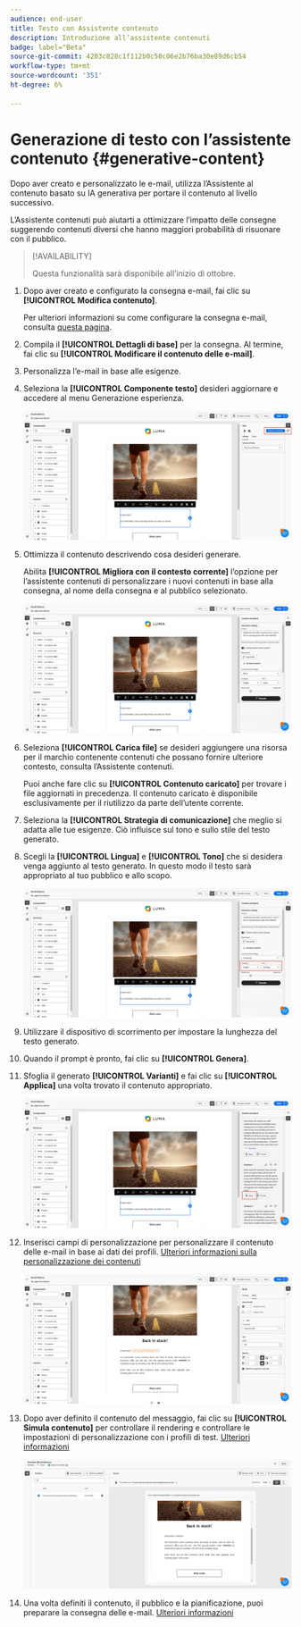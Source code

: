 ```yaml
---
audience: end-user
title: Testo con Assistente contenuto
description: Introduzione all’assistente contenuti
badge: label="Beta"
source-git-commit: 4203c828c1f112b0c50c06e2b76ba30e89d6cb54
workflow-type: tm+mt
source-wordcount: '351'
ht-degree: 6%

---
```



# Generazione di testo con l’assistente contenuto {#generative-content}

Dopo aver creato e personalizzato le e-mail, utilizza l’Assistente al contenuto basato su IA generativa per portare il contenuto al livello successivo.

L’Assistente contenuti può aiutarti a ottimizzare l’impatto delle consegne suggerendo contenuti diversi che hanno maggiori probabilità di risuonare con il pubblico.


>[!AVAILABILITY]
>
>Questa funzionalità sarà disponibile all’inizio di ottobre.

1. Dopo aver creato e configurato la consegna e-mail, fai clic su **[!UICONTROL Modifica contenuto]**.

   Per ulteriori informazioni su come configurare la consegna e-mail, consulta [questa pagina](../content/create-email-content.md).

1. Compila il **[!UICONTROL Dettagli di base]** per la consegna. Al termine, fai clic su **[!UICONTROL Modificare il contenuto delle e-mail]**.

1. Personalizza l’e-mail in base alle esigenze.

1. Seleziona la **[!UICONTROL Componente testo]** desideri aggiornare e accedere al menu Generazione esperienza.

   ![](assets/text-genai-1.png)

1. Ottimizza il contenuto descrivendo cosa desideri generare.

   Abilita **[!UICONTROL Migliora con il contesto corrente]** l’opzione per l’assistente contenuti di personalizzare i nuovi contenuti in base alla consegna, al nome della consegna e al pubblico selezionato.

   ![](assets/text-genai-3.png)

1. Seleziona **[!UICONTROL Carica file]** se desideri aggiungere una risorsa per il marchio contenente contenuti che possano fornire ulteriore contesto, consulta l’Assistente contenuti.

   Puoi anche fare clic su **[!UICONTROL Contenuto caricato]** per trovare i file aggiornati in precedenza. Il contenuto caricato è disponibile esclusivamente per il riutilizzo da parte dell’utente corrente.

1. Seleziona la **[!UICONTROL Strategia di comunicazione]** che meglio si adatta alle tue esigenze. Ciò influisce sul tono e sullo stile del testo generato.

1. Scegli la **[!UICONTROL Lingua]** e **[!UICONTROL Tono]** che si desidera venga aggiunto al testo generato. In questo modo il testo sarà appropriato al tuo pubblico e allo scopo.

   ![](assets/text-genai-4.png)

1. Utilizzare il dispositivo di scorrimento per impostare la lunghezza del testo generato.

1. Quando il prompt è pronto, fai clic su **[!UICONTROL Genera]**.

1. Sfoglia il generato **[!UICONTROL Varianti]** e fai clic su **[!UICONTROL Applica]** una volta trovato il contenuto appropriato.

   ![](assets/text-genai-5.png)

1. Inserisci campi di personalizzazione per personalizzare il contenuto delle e-mail in base ai dati dei profili. [Ulteriori informazioni sulla personalizzazione dei contenuti](../personalization/personalize.md)

   ![](assets/text-genai-6.png)

1. Dopo aver definito il contenuto del messaggio, fai clic su **[!UICONTROL Simula contenuto]** per controllare il rendering e controllare le impostazioni di personalizzazione con i profili di test. [Ulteriori informazioni](../preview-test/preview-content.md)

   ![](assets/text-genai-7.png)

1. Una volta definiti il contenuto, il pubblico e la pianificazione, puoi preparare la consegna delle e-mail. [Ulteriori informazioni](../monitor/prepare-send.md)

